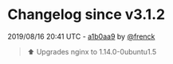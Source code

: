 # Changelog since v3.1.2

2019/08/16 20:41 UTC - [a1b0aa9](https://github.com/hassio-addons/addon-influxdb/commit/a1b0aa9a6d631ed6077b132ce9712406a260cd00) by [@frenck](https://github.com/frenck)
> :arrow_up: Upgrades nginx to 1.14.0-0ubuntu1.5 


